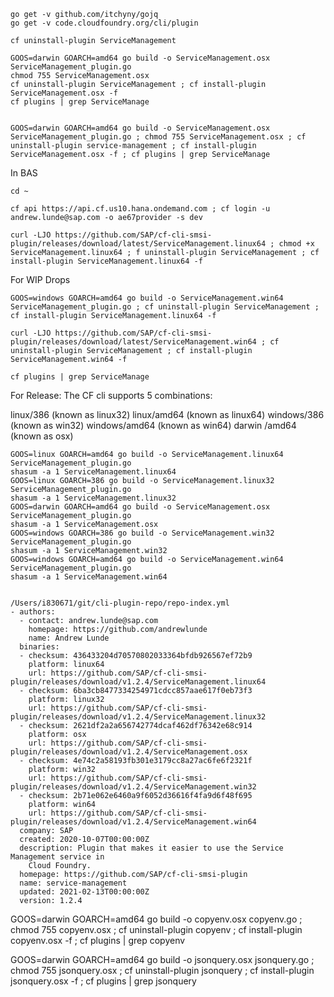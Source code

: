 ```
go get -v github.com/itchyny/gojq
go get -v code.cloudfoundry.org/cli/plugin

cf uninstall-plugin ServiceManagement

GOOS=darwin GOARCH=amd64 go build -o ServiceManagement.osx ServiceManagement_plugin.go
chmod 755 ServiceManagement.osx
cf uninstall-plugin ServiceManagement ; cf install-plugin ServiceManagement.osx -f
cf plugins | grep ServiceManage


GOOS=darwin GOARCH=amd64 go build -o ServiceManagement.osx ServiceManagement_plugin.go ; chmod 755 ServiceManagement.osx ; cf uninstall-plugin service-management ; cf install-plugin ServiceManagement.osx -f ; cf plugins | grep ServiceManage

```

In BAS
```
cd ~

cf api https://api.cf.us10.hana.ondemand.com ; cf login -u andrew.lunde@sap.com -o ae67provider -s dev

curl -LJO https://github.com/SAP/cf-cli-smsi-plugin/releases/download/latest/ServiceManagement.linux64 ; chmod +x ServiceManagement.linux64 ; f uninstall-plugin ServiceManagement ; cf install-plugin ServiceManagement.linux64 -f

```
For WIP Drops
```
GOOS=windows GOARCH=amd64 go build -o ServiceManagement.win64 ServiceManagement_plugin.go ; cf uninstall-plugin ServiceManagement ; cf install-plugin ServiceManagement.linux64 -f

curl -LJO https://github.com/SAP/cf-cli-smsi-plugin/releases/download/latest/ServiceManagement.win64 ; cf uninstall-plugin ServiceManagement ; cf install-plugin ServiceManagement.win64 -f

cf plugins | grep ServiceManage

```

For Release:
The CF cli supports 5 combinations:

linux/386 (known as linux32)
linux/amd64 (known as linux64)
windows/386 (known as win32)
windows/amd64 (known as win64)
darwin /amd64 (known as osx)

```
GOOS=linux GOARCH=amd64 go build -o ServiceManagement.linux64 ServiceManagement_plugin.go
shasum -a 1 ServiceManagement.linux64
GOOS=linux GOARCH=386 go build -o ServiceManagement.linux32 ServiceManagement_plugin.go
shasum -a 1 ServiceManagement.linux32
GOOS=darwin GOARCH=amd64 go build -o ServiceManagement.osx ServiceManagement_plugin.go
shasum -a 1 ServiceManagement.osx
GOOS=windows GOARCH=386 go build -o ServiceManagement.win32 ServiceManagement_plugin.go
shasum -a 1 ServiceManagement.win32
GOOS=windows GOARCH=amd64 go build -o ServiceManagement.win64 ServiceManagement_plugin.go
shasum -a 1 ServiceManagement.win64


```

```
/Users/i830671/git/cli-plugin-repo/repo-index.yml
- authors:
  - contact: andrew.lunde@sap.com
    homepage: https://github.com/andrewlunde
    name: Andrew Lunde
  binaries:
  - checksum: 436433204d70570802033364bfdb926567ef72b9
    platform: linux64
    url: https://github.com/SAP/cf-cli-smsi-plugin/releases/download/v1.2.4/ServiceManagement.linux64
  - checksum: 6ba3cb8477334254971cdcc857aae617f0eb73f3
    platform: linux32
    url: https://github.com/SAP/cf-cli-smsi-plugin/releases/download/v1.2.4/ServiceManagement.linux32
  - checksum: 2621df2a2a656742774dcaf462df76342e68c914
    platform: osx
    url: https://github.com/SAP/cf-cli-smsi-plugin/releases/download/v1.2.4/ServiceManagement.osx
  - checksum: 4e74c2a58193fb301e3179cc8a27ac6fe6f2321f
    platform: win32
    url: https://github.com/SAP/cf-cli-smsi-plugin/releases/download/v1.2.4/ServiceManagement.win32
  - checksum: 2b71e062e6460a9f6052d36616f4fa9d6f48f695
    platform: win64
    url: https://github.com/SAP/cf-cli-smsi-plugin/releases/download/v1.2.4/ServiceManagement.win64
  company: SAP
  created: 2020-10-07T00:00:00Z
  description: Plugin that makes it easier to use the Service Management service in
    Cloud Foundry.
  homepage: https://github.com/SAP/cf-cli-smsi-plugin
  name: service-management
  updated: 2021-02-13T00:00:00Z
  version: 1.2.4
```

GOOS=darwin GOARCH=amd64 go build -o copyenv.osx copyenv.go ; chmod 755 copyenv.osx ; cf uninstall-plugin copyenv ; cf install-plugin copyenv.osx -f ; cf plugins | grep copyenv

GOOS=darwin GOARCH=amd64 go build -o jsonquery.osx jsonquery.go ; chmod 755 jsonquery.osx ; cf uninstall-plugin jsonquery ; cf install-plugin jsonquery.osx -f ; cf plugins | grep jsonquery


